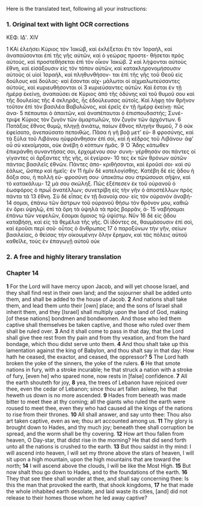 Here is the translated text, following all your instructions:

### 1. Original text with light OCR corrections

ΚΕΦ. ΙΔʹ. ΧΙV

1 ΚΑὶ ἐλεήσει Κύριος τὸν Ἰακώβ, καὶ ἐκλέξεται ἔτι τὸν Ἰσραήλ,
καὶ ἀναπαύσονται ἐπὶ τῆς γῆς αὐτῶν, καὶ ὁ γεώρας προστε-
θήσεται πρὸς αὐτούς, καὶ προστεθήσεται ἐπὶ τὸν οἶκον Ἰακώβ.
2 καὶ λήψονται αὐτοὺς ἔθνη, καὶ εἰσάξουσιν εἰς τὸν τόπον αὐτῶν,
καὶ κατακληρονομήσουσιν αὐτοὺς οἱ υἱοὶ Ἰσραὴλ, καὶ πληθυνθήσον-
ται ἐπὶ τῆς γῆς τοῦ Θεοῦ εἰς δούλους καὶ δούλας· καὶ ἔσονται αἰχ-
μάλωτοι οἱ αἰχμαλωτεύσαντες αὐτοὺς, καὶ κυριευθήσονται οἱ
3 κυριεύσαντες αὐτῶν. Καὶ ἔσται ἐν τῇ ἡμέρᾳ ἐκείνῃ, ἀναπαύσει σε
Κύριος ἀπὸ τῆς ὀδύνης καὶ τοῦ θυμοῦ σου καὶ τῆς δουλείας τῆς
4 σκληρᾶς, ἧς ἐδούλευσας αὐτοῖς. Καὶ λήφῃ τὸν θρῆνον τοῦτον ἐπὶ
τὸν βασιλέα Βαβυλῶνος, καὶ ἐρεῖς ἐν τῇ ἡμέρᾳ ἐκείνῃ· πῶς ἀνα-
5 πέπαυται ὁ ἀπαιτῶν, καὶ ἀναπέπαυται ὁ ἐπισπουδαστής; Συνέ-
τριψε Κύριος τὸν ζυγὸν τῶν ἁμαρτωλῶν, τὸν ζυγὸν τῶν ἀρχόντων.
6 Πατάξας ἔθνος θυμῷ, πληγῇ ἀνιάτῳ, παίων ἔθνος πληγὴν θυμοῦ,
7 ὃ οὐκ ἐφείσατο, ἀνεπαύσατο πεποιθώς. Πᾶσα ἡ γῆ βοᾷ μετ’ εὐ-
8 φροσύνης, καὶ τὰ ξύλα τοῦ Λιβάνου ηὐφράνθησαν ἐπὶ σοὶ, καὶ ἡ
κέδρος τοῦ Λιβάνου· ἀφ’ οὗ σὺ κεκοίμησαι, οὐκ ἀνέβη ὁ κόπτων ἡμᾶς.
9 Ὁ Ἅδης κάτωθεν ἐπικράνθη συναντήσας σοι, ἐρχομένου σου· συνη-
γέρθησάν σοι πάντες οἱ γίγαντες οἱ ἄρξαντες τῆς γῆς, οἱ ἐγείραν-
10 τες ἐκ τῶν θρόνων αὐτῶν πάντας βασιλεῖς ἐθνῶν. Πάντες ἀπο-
κριθήσονται, καὶ ἐροῦσί σοι· καὶ σὺ ἐάλως, ὥσπερ καὶ ἡμεῖς· ἐν
11 ἡμῖν δὲ κατελογίσθης. Κατέβη δὲ εἰς ᾅδου ἡ δόξα σου, ἡ πολλὴ εὐ-
φροσύνη σου· ὑποκάτω σου στρώσουσι σῆψιν, καὶ τὸ κατακάλυμ-
12 μά σου σκώληξ. Πῶς ἐξέπεσεν ἐκ τοῦ οὐρανοῦ ὁ ἑωσφόρος ὁ πρωΐ
ἀνατέλλων; συνετρίβη εἰς τὴν γῆν ὁ ἀποστέλλων πρὸς πάντα τὰ
13 ἔθνη. Σὺ δὲ εἶπας ἐν τῇ διανοίᾳ σου· εἰς τὸν οὐρανὸν ἀναβή-
14 σομαι, ἐπάνω τῶν ἄστρων τοῦ οὐρανοῦ θήσω τὸν θρόνον μου,
καθιῶ ἐν ὄρει ὑψηλῷ, ἐπὶ τὰ ὄρη τὰ ὑψηλὰ τὰ πρὸς βορρᾶν, ἀ-
15 ναβήσομαι ἐπάνω τῶν νεφελῶν, ἔσομαι ὅμοιος τῷ ὑψίστῳ. Νῦν
16 δὲ εἰς ᾅδου καταβήσῃ, καὶ εἰς τὰ θεμέλια τῆς γῆς. Οἱ ἰδόντες
σε, θαυμάσουσιν ἐπὶ σοὶ, καὶ ἐροῦσι περὶ σοῦ· οὗτος ὁ ἄνθρωπος
17 ὁ παροξύνων τὴν γῆν, σείων βασιλείας, ὁ θείσας τὴν οἰκουμένην ὅλην
ἔρημον, καὶ τὰς πόλεις αὐτοῦ καθεῖλε, τοὺς ἐν ἐπαγωγῇ αὐτοῦ οὐκ

### 2. A free and highly literary translation

### Chapter 14

**1** For the Lord will have mercy upon Jacob, and will yet choose Israel, and they shall find rest in their own land; and the sojourner shall be added unto them, and shall be added to the house of Jacob.
**2** And nations shall take them, and lead them unto their [own] place; and the sons of Israel shall inherit them, and they [Israel] shall multiply upon the land of God, making [of these nations] bondmen and bondwomen. And those who led them captive shall themselves be taken captive, and those who ruled over them shall be ruled over.
**3** And it shall come to pass in that day, that the Lord shall give thee rest from thy pain and from thy vexation, and from the hard bondage, which thou didst serve unto them.
**4** And thou shalt take up this lamentation against the king of Babylon, and thou shalt say in that day: How hath he ceased, the exactor, and ceased, the oppressor?
**5** The Lord hath broken the yoke of the sinners, the yoke of the rulers.
**6** He that smote nations in fury, with a stroke incurable; he that struck a nation with a stroke of fury, [even he] who spared none, now rests in [false] confidence.
**7** All the earth shouteth for joy,
**8** yea, the trees of Lebanon have rejoiced over thee, even the cedar of Lebanon; since thou art fallen asleep, he that heweth us down is no more ascended.
**9** Hades from beneath was made bitter to meet thee at thy coming; all the giants who ruled the earth were roused to meet thee, even they who had caused all the kings of the nations to rise from their thrones.
**10** All shall answer, and say unto thee: Thou also art taken captive, even as we; thou art accounted among us.
**11** Thy glory is brought down to Hades, and thy much joy; beneath thee shall corruption be spread, and the worm shall be thy covering.
**12** How art thou fallen from heaven, O Day-star, that didst rise in the morning? He that did send forth unto all the nations is crushed to the earth.
**13** But thou saidst in thy mind: I will ascend into heaven, I will set my throne above the stars of heaven, I will sit upon a high mountain, upon the high mountains that are toward the north;
**14** I will ascend above the clouds, I will be like the Most High.
**15** But now shalt thou go down to Hades, and to the foundations of the earth.
**16** They that see thee shall wonder at thee, and shall say concerning thee: Is this the man that provoked the earth, that shook kingdoms,
**17** he that made the whole inhabited earth desolate, and laid waste its cities, [and] did not release to their homes those whom he led away captive?